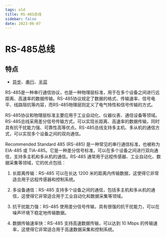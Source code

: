 ```yaml
---
tags: old
title: RS-485总线
sidebar: false
date: 2023-06-07
---
```

# RS-485总线

## 特点

- [异步](异步总线.md)、[串行](串行总线.md)、[半双](半双工总线.md)


RS-485是一种串行通信协议，也是一种物理层标准，用于在多个设备之间进行远距离、高速率的数据传输。RS-485协议规定了数据的格式、传输速率、信号电平、线路阻抗等内容，而RS-485物理层则定义了电气特性和信号传输的方式。

RS-485协议和物理层标准主要应用于工业自动化、仪器仪表、通信设备等领域。RS-485总线采用差分信号传输方式，可以实现长距离、高速率的数据传输，同时具有抗干扰能力强、可靠性高等优点。RS-485总线支持多主机、多从机的通信方式，可以实现多个设备之间的双向通信。

Recommended Standard 485 (RS-485) 是一种常见的串行通信标准，也被称为 EIA-485 或 TIA-485。它是一种差分信号标准，可以在多个设备之间进行双向通信，支持多主机和多从机的通信。RS-485 通常用于远程传感器、工业自动化、数据采集等领域，它的优点包括：

1. 长距离传输：RS-485 可以在长达 1200 米的距离内传输数据，这使得它非常适合用于远程传感器和控制系统。
    
2. 多设备通信：RS-485 支持多个设备之间的通信，包括多主机和多从机的通信，这使得它非常适合用于工业自动化和数据采集等领域。
    
3. 抗干扰能力强：RS-485 使用差分信号传输，具有很强的抗干扰能力，可以在噪声环境下稳定地传输数据。
    
4. 数据传输速率快：RS-485 支持高速数据传输，可以达到 10 Mbps 的传输速率，这使得它非常适合用于高速数据采集和控制系统。